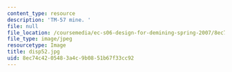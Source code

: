 ```yaml
---
content_type: resource
description: 'TM-57 mine. '
file: null
file_location: /coursemedia/ec-s06-design-for-demining-spring-2007/8ec74c4205483a4c9b0851b67f33cc92_disp52.jpg
file_type: image/jpeg
resourcetype: Image
title: disp52.jpg
uid: 8ec74c42-0548-3a4c-9b08-51b67f33cc92
---
```

